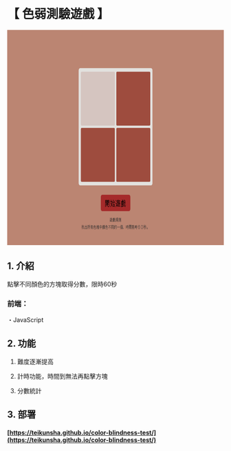 # 【 色弱測驗遊戲 】

<img width="800" height="500" src="https://github.com/gsbka7/color-blindness-test/blob/main/img-readme/color-blindness-test.png"/>


## 1. 介紹

點擊不同顏色的方塊取得分數，限時60秒

### 前端：

・JavaScript

## 2. 功能

1. 難度逐漸提高

2. 計時功能，時間到無法再點擊方塊

3. 分數統計

## 3. 部署

#### [https://teikunsha.github.io/color-blindness-test/](https://teikunsha.github.io/color-blindness-test/)
